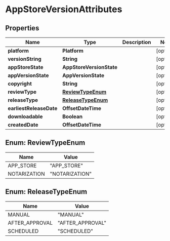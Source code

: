 

# AppStoreVersionAttributes


## Properties

| Name | Type | Description | Notes |
|------------ | ------------- | ------------- | -------------|
|**platform** | **Platform** |  |  [optional] |
|**versionString** | **String** |  |  [optional] |
|**appStoreState** | **AppStoreVersionState** |  |  [optional] |
|**appVersionState** | **AppVersionState** |  |  [optional] |
|**copyright** | **String** |  |  [optional] |
|**reviewType** | [**ReviewTypeEnum**](#ReviewTypeEnum) |  |  [optional] |
|**releaseType** | [**ReleaseTypeEnum**](#ReleaseTypeEnum) |  |  [optional] |
|**earliestReleaseDate** | **OffsetDateTime** |  |  [optional] |
|**downloadable** | **Boolean** |  |  [optional] |
|**createdDate** | **OffsetDateTime** |  |  [optional] |



## Enum: ReviewTypeEnum

| Name | Value |
|---- | -----|
| APP_STORE | &quot;APP_STORE&quot; |
| NOTARIZATION | &quot;NOTARIZATION&quot; |



## Enum: ReleaseTypeEnum

| Name | Value |
|---- | -----|
| MANUAL | &quot;MANUAL&quot; |
| AFTER_APPROVAL | &quot;AFTER_APPROVAL&quot; |
| SCHEDULED | &quot;SCHEDULED&quot; |



